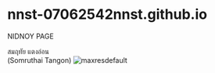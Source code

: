 # nnst-07062542nnst.github.io
NIDNOY PAGE  

สมฤทัย แตงอ่อน  
(Somruthai Tangon)
![maxresdefault](https://i.ytimg.com/vi/IlZx5L0iowA/maxresdefault.jpg)